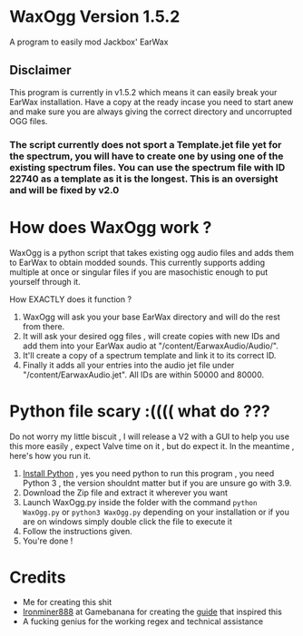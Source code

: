 # WaxOgg Version 1.5.2
A program to easily mod Jackbox' EarWax

## Disclaimer
This program is currently in v1.5.2 which means it can easily break your EarWax installation. Have a copy at the ready incase you need to start anew and make sure you are always giving the correct directory and uncorrupted OGG files.
### The script currently does not sport a Template.jet file yet for the spectrum, you will have to create one by using one of the existing spectrum files. You can use the spectrum file with ID 22740 as a template as it is the longest. This is an oversight and will be fixed by v2.0

# How does WaxOgg work ?
WaxOgg is a python script that takes existing ogg audio files and adds them to EarWax to obtain modded sounds.
This currently supports adding multiple at once or singular files if you are masochistic enough to put yourself through it.

How EXACTLY does it function ?
1. WaxOgg will ask you your base EarWax directory and will do the rest from there.
2. It will ask your desired ogg files , will create copies with new IDs and add them into your EarWax audio at "/content/EarwaxAudio/Audio/".
3. It'll create a copy of a spectrum template and link it to its correct ID.
4. Finally it adds all your entries into the audio jet file under "/content/EarwaxAudio.jet". All IDs are within 50000 and 80000.

# Python file scary :(((( what do ???
Do not worry my little biscuit , I will release a V2 with a GUI to help you use this more easily , expect Valve time on it , but do expect it.
In the meantime , here's how you run it.
1. [Install Python](https://www.python.org/downloads/) , yes you need python to run this program , you need Python 3 , the version shouldnt matter but if you are unsure go with 3.9.
2. Download the Zip file and extract it wherever you want
3. Launch WaxOgg.py inside the folder with the command ```python WaxOgg.py``` or ```python3 WaxOgg.py``` depending on your installation or if you are on windows simply double click the file to execute it
4. Follow the instructions given.
5. You're done !

# Credits
- Me for creating this shit
- [Ironminer888](https://gamebanana.com/members/1740235) at Gamebanana for creating the [guide](https://gamebanana.com/tuts/13522) that inspired this
- A fucking genius for the working regex and technical assistance
